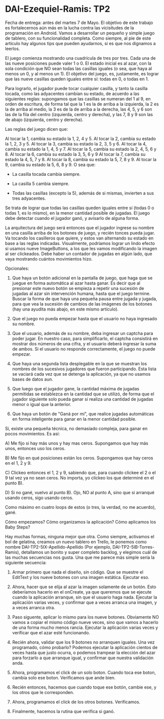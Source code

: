 # DAI-Ezequiel-Ramis: TP2

 
Fecha de entrega: antes del martes 7 de Mayo.
El objetivo de este trabajo es fortalecernos aún más en la lucha contra las vicisitudes de la programación en Android. Vamos a desarrollar un pequeño y simple juego de tablero, con su funcionalidad completa.   Como siempre, al pie de este artículo hay algunos tips que pueden ayudarnos, si es que nos dignamos a leerlos.

El juego comienza mostrando una cuadrícula de tres por tres.  Cada una de las nueve posiciones puede valer 1 o 0.  El estado inicial es al azar, con la sola condición que NO sean todas las casillas iguales (o sea, que haya al menos un 0, y al menos un 1).   El objetivo del juego, es, justamente, es lograr que las nueve casillas queden iguales entre sí: todas en 0, o todas en 1.

Para lograrlo, el jugador puede tocar cualquier casilla, y tanto la casilla tocada, como las adyacentes cambian su estado, de acuerdo a las siguientes reglas: supongamos que las casillas se numeran del 1 al 9, en orden de escritura, de forma tal que la 1 es la de arriba a la izquierda, la 2 es la de arriba al medio, la 3 es de la de arriba a la derecha, las 4, 5, y 6 son las de la fila del centro (izquierda, centro y derecha), y las 7, 8 y 9 son las de abajo (izquierda, centro y derecha).

Las reglas del juego dicen que:

Al tocar la 1, cambia su estado la 1, 2, 4 y 5.
Al tocar la 2, cambia su estado la 1, 2, 3 y 5.
Al tocar la 3, cambia su estado la 2, 3, 5 y 6.
Al tocar la 4, cambia su estado la 1, 4, 5 y 7.
Al tocar la 5, cambia su estado la 2, 4, 5, 6 y 8.
Al tocar la 6, cambia su estado la 3, 5, 6 y 9
Al tocar la 7, cambia su estado la 4, 5, 7 y 8.
Al tocar la 8, cambia su estado la 5, 7, 8 y 9.
Al tocar la 9, cambia su estado la 5, 6, 8 y 9.
O sea que:

- La casilla tocada cambia siempre.

- La casilla 5 cambia siempre.

- Todas las casillas (excepto la 5), además de si mismas, invierten a sus tres adyacentes.

Se trata de lograr que todas las casillas queden iguales entre sí (todas 0 o todas 1, es lo mismo), en la menor cantidad posible de jugadas.  El juego debe detectar cuando el jugador ganó, y avisarlo de alguna forma.

La arquitectura del juego será entonces que el jugador ingrese su nombre en una casilla arriba de los botones de juego, y recién tonces pueda jugar.  Va tocando los casilleros que quiere, y estos van alternando su estado en base a las reglas indicadas.  Visualmente, podríamos lograr un lindo efecto si usamos nueve ImageButtons, a los que les vamos modificando la imagen al ser clickeados.  Debe haber un contador de jugadas en algún lado, que vaya mostrando cuántos movimientos hizo.

 

Opcionales:

1) Que haya un botón adicional en la pantalla de juego, que haga que se juegue en forma automática al azar hasta ganar.  Es decir que al presionar este nuevo botón se empieza a repetir una sucesión de jugadas al azar sin intervención humana, hasta que el juego termine.  Buscar la forma de que haya una pequeña pausa entre jugada y jugada, para que vea la sucesión de cambios de las imágenes de los botones (hay una ayudita más abajo, en este mismo artículo).

2) Que el juego no pueda empezar hasta que el usuario no haya ingresado su nombre.

3) Que el usuario, además de su nombre, deba ingresar un captcha para poder jugar.   En nuestro caso, para simplificarlo, el captcha consistirá en mostrar dos números de una cifra, y el usuario deberá ingresar la suma de ambos.  Si el usuario no responde correctamente, el juego no puede empezar.

4) Que haya una segunda lista desplegable en la que se muestran los nombres de los sucesivos jugadores que fueron participando.  Esta lista se vaciará cada vez que se detenga la aplicación, ya que no usamos bases de datos aun.

5) Que luego que el jugador gane, la cantidad máxima de jugadas permitidas se establezca en la cantidad que se utilizó, de forma que el jugador siguiente solo pueda ganar si realiza una cantidad de jugadas menor o igual que la anterior.

6) Que haya un botón de "Ganá por mi", que realice jugadas automáticas en forma inteligente para ganar en la menor cantidad posible.  

Si, existe una pequeña técnica, no demasiado compleja, para ganar en pocos movimientos. Es así:

A) Me fijo si hay más unos y hay mas ceros.  Supongamos que hay más unos, entonces uso los ceros.

B) Me fijo en qué posiciones están los ceros.  Supongamos que hay ceros en el 1, 2 y 9.

C) Clickeo entonces el 1, 2 y 9, sabiendo que, para cuando clickee el 2 o el 9 tal vez ya no sean ceros.   No importa, yo clickeo los que determiné en el punto B).

D) Si no gané, vuelvo al punto B).  Ojo, NO al punto A, sino que si arranqué usando ceros, sigo usando ceros.

Como máximo en cuatro loops de estos (o tres, la verdad, no me acuerdo), gané.  

 

Cómo empezamos?  Cómo organizamos la aplicación?  Cómo aplicamos los Baby Steps?

Hay muchas formas, ninguna mejor que otra.  Como siempre, activamos el bol de gelatina, creamos un nuevo tablero en Trello, le ponemos como nombre DAI-TP2-5IX-Apellido-Apellido (Por ejemplo, DAI-TP2-5IB-Torres-Ramis), detallamos un bonito y super completo backlog, y elegimos cuál de las muchas secuencias nos gusta. Una que me parece más simple sería la siguiente secuencia:

1) Armar primero que nada el diseño, sin código.  Que se muestre el EditText y los nueve botones con una imagen estática.   Ejecutar eso.

2) Ahora, hacer que se elija al azar la imagen solamente de un botón.   Esto deberíamos hacerlo en el onCreate, ya que queremos que se ejecute cuando la aplicación arranque, sin que el usuario haga nada.  Ejecutar la aplicación varias veces, y confirmar que a veces arranca una imagen, y a veces arranca otra.

3) Paso siguente, aplicar lo mismo para los nueve botones.  Obviamente NO vamos a copiar el mismo código nueve veces, sino que vamos a hacerlo de una forma mucho menos rancia.  Ejecutar la aplicación varias veces y verificar que el azar esté funcionando.

4) Recién ahora, validar que los 9 botones no arranquen iguales.   Una vez programado, cómo probarlo?  Podemos ejecutar la aplicación cientos de veces hasta que justo ocurra, o podemos trampear la elección del azar para forzarlo a que arranque igual, y confirmar que nuestra validación anda.

5) Ahora, programamos el click de un solo boton.  Cuando toca ese boton, cambia solo ese boton.  Verificamos que ande bien.

6) Recién entonces, hacemos que cuando toque ese botón, cambie ese, y los otros que le corresponden.

7) Ahora, programamos el click de los otros botones.  Verificamos.

8) Finalmente, hacemos la rutina que verifica si ganó.
